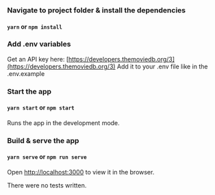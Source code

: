 ### Navigate to project folder & install the dependencies

#### `yarn` or `npm install`

### Add .env variables

Get an API key here: [https://developers.themoviedb.org/3](https://developers.themoviedb.org/3)
Add it to your .env file like in the .env.example

### Start the app

#### `yarn start` or `npm start`

Runs the app in the development mode.

### Build & serve the app

#### `yarn serve` or `npm run serve`

Open [http://localhost:3000](http://localhost:3000) to view it in the browser.

There were no tests written.